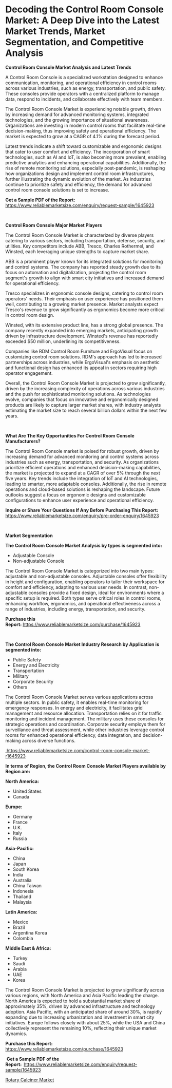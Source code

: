 <p><h1>Decoding the Control Room Console Market: A Deep Dive into the Latest Market Trends, Market Segmentation, and Competitive Analysis</h1></p><p><strong>Control Room Console Market Analysis and Latest Trends</strong></p>
<p><p>A Control Room Console is a specialized workstation designed to enhance communication, monitoring, and operational efficiency in control rooms across various industries, such as energy, transportation, and public safety. These consoles provide operators with a centralized platform to manage data, respond to incidents, and collaborate effectively with team members.</p><p>The Control Room Console Market is experiencing notable growth, driven by increasing demand for advanced monitoring systems, integrated technologies, and the growing importance of situational awareness. Organizations are investing in modern control rooms that facilitate real-time decision-making, thus improving safety and operational efficiency. The market is expected to grow at a CAGR of 4.1% during the forecast period. </p><p>Latest trends indicate a shift toward customizable and ergonomic designs that cater to user comfort and efficiency. The incorporation of smart technologies, such as AI and IoT, is also becoming more prevalent, enabling predictive analytics and enhancing operational capabilities. Additionally, the rise of remote monitoring solutions, especially post-pandemic, is reshaping how organizations design and implement control room infrastructures, further illustrating the dynamic evolution of the market. As industries continue to prioritize safety and efficiency, the demand for advanced control room console solutions is set to increase.</p></p>
<p><strong>Get a Sample PDF of the Report:&nbsp;</strong> <a href="https://www.reliablemarketsize.com/enquiry/request-sample/1645923?utm_campaign=1886&utm_medium=2&utm_source=Github&utm_content=ia&utm_term=21022025&utm_id=control-room-console">https://www.reliablemarketsize.com/enquiry/request-sample/1645923</a></p>
<p>&nbsp;</p>
<p><strong>Control Room Console Major Market Players</strong></p>
<p><p>The Control Room Console Market is characterized by diverse players catering to various sectors, including transportation, defense, security, and utilities. Key competitors include ABB, Tresco, Charles Rothermel, and Winsted, each leveraging unique strengths to capture market share.</p><p>ABB is a prominent player known for its integrated solutions for monitoring and control systems. The company has reported steady growth due to its focus on automation and digitalization, projecting the control room segment's growth to align with smart city initiatives and increased demand for operational efficiency.</p><p>Tresco specializes in ergonomic console designs, catering to control room operators' needs. Their emphasis on user experience has positioned them well, contributing to a growing market presence. Market analysts expect Tresco's revenue to grow significantly as ergonomics become more critical in control room design.</p><p>Winsted, with its extensive product line, has a strong global presence. The company recently expanded into emerging markets, anticipating growth driven by infrastructure development. Winsted's revenue has reportedly exceeded $50 million, underlining its competitiveness.</p><p>Companies like RDM Control Room Furniture and ErgoVisual focus on customizing control room solutions. RDM's approach has led to increased partnerships across industries, while ErgoVisual's emphasis on aesthetic and functional design has enhanced its appeal in sectors requiring high operator engagement.</p><p>Overall, the Control Room Console Market is projected to grow significantly, driven by the increasing complexity of operations across various industries and the push for sophisticated monitoring solutions. As technologies evolve, companies that focus on innovative and ergonomically designed products are likely to capture larger market shares, with industry analysts estimating the market size to reach several billion dollars within the next few years.</p></p>
<p>&nbsp;</p>
<p><strong>What Are The Key Opportunities For Control Room Console Manufacturers?</strong></p>
<p><p>The Control Room Console market is poised for robust growth, driven by increasing demand for advanced monitoring and control systems across industries such as energy, transportation, and security. As organizations prioritize efficient operations and enhanced decision-making capabilities, the market is projected to expand at a CAGR of over 5% through the next five years. Key trends include the integration of IoT and AI technologies, leading to smarter, more adaptable consoles. Additionally, the rise in remote operations and cloud-based solutions is reshaping the landscape. Future outlooks suggest a focus on ergonomic designs and customizable configurations to enhance user experience and operational efficiency.</p></p>
<p><strong>Inquire or Share Your Questions If Any Before Purchasing This Report:</strong> <a href="https://www.reliablemarketsize.com/enquiry/pre-order-enquiry/1645923?utm_campaign=1886&utm_medium=2&utm_source=Github&utm_content=ia&utm_term=21022025&utm_id=control-room-console">https://www.reliablemarketsize.com/enquiry/pre-order-enquiry/1645923</a></p>
<p>&nbsp;</p>
<p><strong>Market Segmentation</strong></p>
<p><strong>The Control Room Console Market Analysis by types is segmented into:</strong></p>
<p><ul><li>Adjustable Console</li><li>Non-adjustable Console</li></ul></p>
<p><p>The Control Room Console Market is categorized into two main types: adjustable and non-adjustable consoles. Adjustable consoles offer flexibility in height and configuration, enabling operators to tailor their workspace for comfort and efficiency, adapting to various user needs. In contrast, non-adjustable consoles provide a fixed design, ideal for environments where a specific setup is required. Both types serve critical roles in control rooms, enhancing workflow, ergonomics, and operational effectiveness across a range of industries, including energy, transportation, and security.</p></p>
<p><strong>Purchase this Report:&nbsp;</strong><a href="https://www.reliablemarketsize.com/purchase/1645923?utm_campaign=1886&utm_medium=2&utm_source=Github&utm_content=ia&utm_term=21022025&utm_id=control-room-console">https://www.reliablemarketsize.com/purchase/1645923</a></p>
<p>&nbsp;</p>
<p><strong>The Control Room Console Market Industry Research by Application is segmented into:</strong></p>
<p><ul><li>Public Safety</li><li>Energy and Electricity</li><li>Transportation</li><li>Military</li><li>Corporate Security</li><li>Others</li></ul></p>
<p><p>The Control Room Console Market serves various applications across multiple sectors. In public safety, it enables real-time monitoring for emergency responses. In energy and electricity, it facilitates grid management and resource allocation. Transportation relies on it for traffic monitoring and incident management. The military uses these consoles for strategic operations and coordination. Corporate security employs them for surveillance and threat assessment, while other industries leverage control rooms for enhanced operational efficiency, data integration, and decision-making across diverse functions.</p></p>
<p><a href="https://www.reliablemarketsize.com/control-room-console-market-r1645923?utm_campaign=1886&utm_medium=2&utm_source=Github&utm_content=ia&utm_term=21022025&utm_id=control-room-console">&nbsp;https://www.reliablemarketsize.com/control-room-console-market-r1645923</a></p>
<p><strong>In terms of Region, the Control Room Console Market Players available by Region are:</strong></p>
<p>
    <p> <strong> North America: </strong>
        <ul>
            <li>United States</li>
            <li>Canada</li>
        </ul>
        </p> 
    <p> <strong> Europe: </strong>
        <ul>
            <li>Germany</li>
            <li>France</li>
            <li>U.K.</li>
            <li>Italy</li>
            <li>Russia</li>
        </ul>
        </p> 
    <p> <strong> Asia-Pacific: </strong>
        <ul>
            <li>China</li>
            <li>Japan</li>
            <li>South Korea</li>
            <li>India</li>
            <li>Australia</li>
            <li>China Taiwan</li>
            <li>Indonesia</li>
            <li>Thailand</li>
            <li>Malaysia</li>
        </ul>
        </p> 
    <p> <strong> Latin America: </strong>
        <ul>
            <li>Mexico</li>
            <li>Brazil</li>
            <li>Argentina Korea</li>
            <li>Colombia</li>
        </ul>
        </p> 
    <p> <strong> Middle East & Africa: </strong>
        <ul>
            <li>Turkey</li>
            <li>Saudi</li>
            <li>Arabia</li>
            <li>UAE</li>
            <li>Korea</li>
        </ul>
    </p>
    </p>
<p><p>The Control Room Console Market is projected to grow significantly across various regions, with North America and Asia Pacific leading the charge. North America is expected to hold a substantial market share of approximately 35%, driven by advanced infrastructure and technology adoption. Asia Pacific, with an anticipated share of around 30%, is rapidly expanding due to increasing urbanization and investment in smart city initiatives. Europe follows closely with about 25%, while the USA and China collectively represent the remaining 10%, reflecting their unique market dynamics.</p></p>
<p><strong>Purchase this Report: </strong><a href="https://www.reliablemarketsize.com/purchase/1645923?utm_campaign=1886&utm_medium=2&utm_source=Github&utm_content=ia&utm_term=21022025&utm_id=control-room-console">https://www.reliablemarketsize.com/purchase/1645923</a></p>
<p>&nbsp;<strong>Get a Sample PDF of the Report:&nbsp;&nbsp;</strong><a href="https://www.reliablemarketsize.com/enquiry/request-sample/1645923?utm_campaign=1886&utm_medium=2&utm_source=Github&utm_content=ia&utm_term=21022025&utm_id=control-room-console">https://www.reliablemarketsize.com/enquiry/request-sample/1645923</a></p>
<p><strong></strong></p>
<p><p><a href="https://github.com/vimar16th/Market-Research-Report-List-7/blob/main/rotary-calciner-market.md?utm_campaign=1886&utm_medium=2&utm_source=Github&utm_content=ia&utm_term=21022025&utm_id=control-room-console">Rotary Calciner Market</a></p></p>